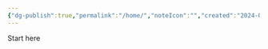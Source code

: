 ```yaml
---
{"dg-publish":true,"permalink":"/home/","noteIcon":"","created":"2024-01-14T22:31:28.215+01:00","updated":"2024-01-15T08:18:30.352+01:00"}
---
```


Start here